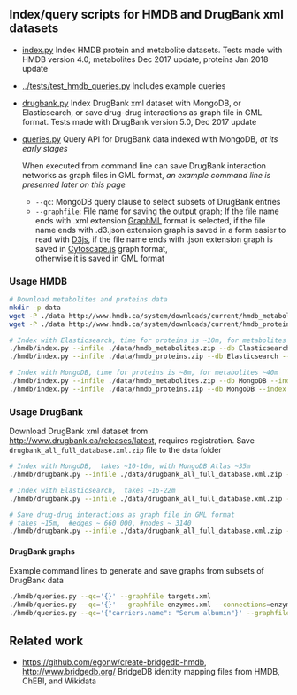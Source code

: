 
## Index/query scripts for HMDB and DrugBank xml datasets

* [index.py](index.py) Index HMDB protein and metabolite datasets.
  Tests made with HMDB version 4.0; metabolites Dec 2017 update,
  proteins Jan 2018 update

* [../tests/test_hmdb_queries.py](../tests/test_hmdb_queries.py)
  Includes example queries

* [drugbank.py](drugbank.py) Index DrugBank xml dataset with MongoDB,
  or Elasticsearch, or save drug-drug interactions as graph file in GML format.
  Tests made with DrugBank version 5.0, Dec 2017 update

* [queries.py](queries.py) Query API for DrugBank data indexed with MongoDB,
  _at its early stages_
  
  When executed from command line can save DrugBank
   interaction networks as graph files in GML format, _an example command line
    is presented later on this page_ 
   * `--qc`: MongoDB query clause to select subsets of DrugBank entries
   *  `--graphfile`: File name for saving the output graph;
    If the file name ends with .xml extension [GraphML](
    https://en.wikipedia.org/wiki/GraphML) format is selected,
    if the file name ends with .d3.json extension graph is saved in
    a form easier to read with [D3js](://d3js.org),
    if the file name ends with .json extension graph is saved in
    [Cytoscape.js](://js.cytoscape.org) graph format,     
    otherwise it is saved in GML format

### Usage HMDB

```bash
# Download metabolites and proteins data
mkdir -p data
wget -P ./data http://www.hmdb.ca/system/downloads/current/hmdb_metabolites.zip
wget -P ./data http://www.hmdb.ca/system/downloads/current/hmdb_proteins.zip

# Index with Elasticsearch, time for proteins is ~10m, for metabolites ~60m
./hmdb/index.py --infile ./data/hmdb_metabolites.zip --db Elasticsearch --index hmdb_metabolites
./hmdb/index.py --infile ./data/hmdb_proteins.zip --db Elasticsearch --index hmdb_proteins

# Index with MongoDB, time for proteins is ~8m, for metabolites ~40m
./hmdb/index.py --infile ./data/hmdb_metabolites.zip --db MongoDB --index biosets
./hmdb/index.py --infile ./data/hmdb_proteins.zip --db MongoDB --index biosets
```


### Usage DrugBank

Download DrugBank xml dataset from http://www.drugbank.ca/releases/latest,
requires registration. Save `drugbank_all_full_database.xml.zip` file to the
`data` folder

```bash
# Index with MongoDB,  takes ~10-16m, with MongoDB Atlas ~35m
./hmdb/drugbank.py --infile ./data/drugbank_all_full_database.xml.zip --db MongoDB

# Index with Elasticsearch,  takes ~16-22m
./hmdb/drugbank.py --infile ./data/drugbank_all_full_database.xml.zip --db Elasticsearch

# Save drug-drug interactions as graph file in GML format
# takes ~15m,  #edges ~ 660 000, #nodes ~ 3140
./hmdb/drugbank.py --infile ./data/drugbank_all_full_database.xml.zip --db NetworkX

```

#### DrugBank graphs

Example command lines to generate and save graphs from subsets of DrugBank data

```bash
./hmdb/queries.py --qc='{}' --graphfile targets.xml
./hmdb/queries.py --qc='{}' --graphfile enzymes.xml --connections=enzymes
./hmdb/queries.py --qc='{"carriers.name": "Serum albumin"}' --graphfile targets-sa.xml
```

## Related work

* https://github.com/egonw/create-bridgedb-hmdb, http://www.bridgedb.org/
  BridgeDB identity mapping files from HMDB, ChEBI, and Wikidata 
